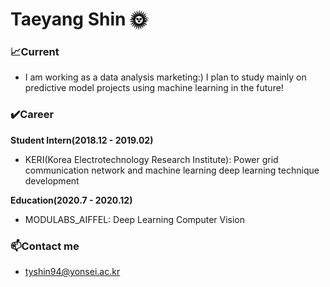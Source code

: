 # Taeyang Shin 🌞

### 📈Current
- I am working as a data analysis marketing:) I plan to study mainly on predictive model projects using machine learning in the future!

### ✔️Career
**Student Intern(2018.12 - 2019.02)**
- KERI(Korea Electrotechnology Research Institute): Power grid communication network and machine learning deep learning technique development

**Education(2020.7 - 2020.12)**
- MODULABS_AIFFEL: Deep Learning Computer Vision

### 📫Contact me
- tyshin94@yonsei.ac.kr
